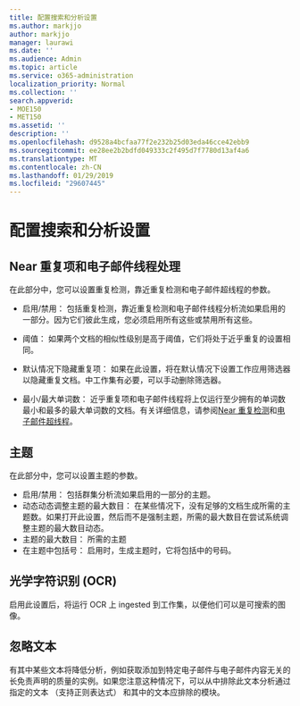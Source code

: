 ```yaml
---
title: 配置搜索和分析设置
ms.author: markjjo
author: markjjo
manager: laurawi
ms.date: ''
ms.audience: Admin
ms.topic: article
ms.service: o365-administration
localization_priority: Normal
ms.collection: ''
search.appverid:
- MOE150
- MET150
ms.assetid: ''
description: ''
ms.openlocfilehash: d9528a4bcfaa77f2e232b25d03eda46cce42ebb9
ms.sourcegitcommit: ee28ee2b2bdfd049333c2f495d7f7780d13af4a6
ms.translationtype: MT
ms.contentlocale: zh-CN
ms.lasthandoff: 01/29/2019
ms.locfileid: "29607445"
---
```

# <a name="configure-search-and-analytics-settings"></a>配置搜索和分析设置


## <a name="near-duplicates-and-email-threading"></a>Near 重复项和电子邮件线程处理

在此部分中，您可以设置重复检测，靠近重复检测和电子邮件超线程的参数。

- 启用/禁用： 包括重复检测，靠近重复检测和电子邮件线程分析流如果启用的一部分。因为它们彼此生成，您必须启用所有这些或禁用所有这些。

- 阈值： 如果两个文档的相似性级别是高于阈值，它们将处于近乎重复的设置相同。

- 默认情况下隐藏重复项： 如果在此设置，将在默认情况下设置工作应用筛选器以隐藏重复文档。中工作集有必要，可以手动删除筛选器。

- 最小/最大单词数： 近乎重复项和电子邮件线程将上仅运行至少拥有的单词数最小和最多的最大单词数的文档。有关详细信息，请参阅[Near 重复检测](near-duplicates.md)和[电子邮件超线程](email-threading.md)。

## <a name="themes"></a>主题

在此部分中，您可以设置主题的参数。

- 启用/禁用： 包括群集分析流如果启用的一部分的主题。
- 动态动态调整主题的最大数目： 在某些情况下，没有足够的文档生成所需的主题数。如果打开此设置，然后而不是强制主题，所需的最大数目在尝试系统调整主题的最大数目动态。
- 主题的最大数目： 所需的主题
- 在主题中包括号： 启用时，生成主题时，它将包括中的号码。  

## <a name="optical-character-recognition-ocr"></a>光学字符识别 (OCR)

启用此设置后，将运行 OCR 上 ingested 到工作集，以便他们可以是可搜索的图像。

## <a name="ignore-text"></a>忽略文本

有其中某些文本将降低分析，例如获取添加到特定电子邮件与电子邮件内容无关的长免责声明的质量的实例。如果您注意这种情况下，可以从中排除此文本分析通过指定的文本 （支持正则表达式） 和其中的文本应排除的模块。
